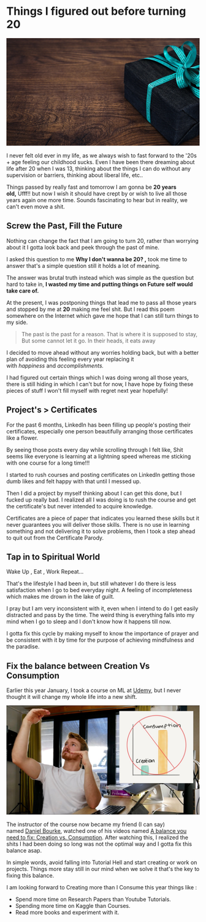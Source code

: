 # Things I figured out before turning 20

![](/images/blog1-pic1.jpg "main pic")

I never felt old ever in my life, as we always wish to fast forward to the '20s + age feeling our childhood sucks. Even I have been there dreaming about life after 20 when I was 13, thinking about the things I can do without any supervision or barriers, thinking about liberal life, etc..

Things passed by really fast and tomorrow I am gonna be **20 years old,** Ufff!! but now I wish it should have crept by or wish to live all those years again one more time. Sounds fascinating to hear but in reality, we can't even move a shit.

## Screw the Past, Fill the Future

Nothing can change the fact that I am going to turn 20, rather than worrying about it I gotta look back and peek through the past of mine.

 I asked this question to me **Why I don't wanna be 20? ,** took me time to answer that's a simple question still it holds a lot of meaning.

The answer was brutal truth instead which was simple as the question but hard to take in, **I wasted my time and putting things on Future self would take care of.**

At the present, I was postponing things that lead me to pass all those years and stopped by me at **20** making me feel shit. But I read this poem somewhere on the Internet which gave me hope that I can still turn things to my side.

> The past is the past for a reason. That is where it is supposed to stay, But some cannot let it go. In their heads, it eats away

I decided to move ahead without any worries holding back, but with a better plan of avoiding this feeling every year replacing it with *happiness* and *accomplishments.*

I had figured out certain things which I was doing wrong all those years, there is still hiding in which I can't but for now, I have hope by fixing these pieces of stuff I won't fill myself with regret next year hopefully!

## Project's > Certificates

For the past 6 months, LinkedIn has been filling up people's posting their certificates, especially one person beautifully arranging those certificates like a flower. 

By seeing those posts every day while scrolling through I felt like, Shit seems like everyone is learning at a lightning speed whereas me sticking with one course for a long time!!!

I started to rush courses and posting certificates on LinkedIn getting those dumb likes and felt happy with that until I messed up.

Then I did a project by myself thinking about I can get this done, but I fucked up really bad. I realized all I was doing is to rush the course and get the certificate's but never intended to acquire knowledge.

Certificates are a piece of paper that indicates you learned these skills but it never guarantees you will deliver those skills. There is no use in learning something and not delivering it to solve problems, then I took a step ahead to quit out from the Certificate Parody.

## Tap in to Spiritual World

Wake Up , Eat , Work Repeat... 

That's the lifestyle I had been in, but still whatever I do there is less satisfaction when I go to bed everyday night. A feeling of incompleteness which makes me drown in the lake of guilt.

I pray but I am very inconsistent with it, even when I intend to do I get easily distracted and pass by the time. The weird thing is everything falls into my mind when I go to sleep and I don't know how it happens till now.

I gotta fix this cycle by making myself to know the importance of prayer and be consistent with it by time for the purpose of achieving mindfulness and the paradise.

## Fix the balance between Creation Vs Consumption

Earlier this year January, I took a course on ML at [Udemy](https://www.udemy.com/course/complete-machine-learning-and-data-science-zero-to-mastery/), but I never thought it will change my whole life into a new shift.

![](/images/blog1-pic3.jpg "Daniel Bourke")

The instructor of the course now became my friend (I can say) named [Daniel Bourke](https://www.youtube.com/channel/UCr8O8l5cCX85Oem1d18EezQ), watched one of his videos named [A balance you need to fix: Creation vs. Consumption](https://www.youtube.com/watch?v=vKHJrTHB5rM). After watching this, I realized the shits I had been doing so long was not the optimal way and I gotta fix this balance asap.

In simple words, avoid falling into Tutorial Hell and start creating or work on projects. Things more stay still in our mind when we solve it that's the key to fixing this balance.

I am looking forward to Creating more than I Consume this year things like :

- Spend more time on Research Papers than Youtube Tutorials.
- Spending more time on Kaggle than Courses.
- Read more books and experiment with it.




